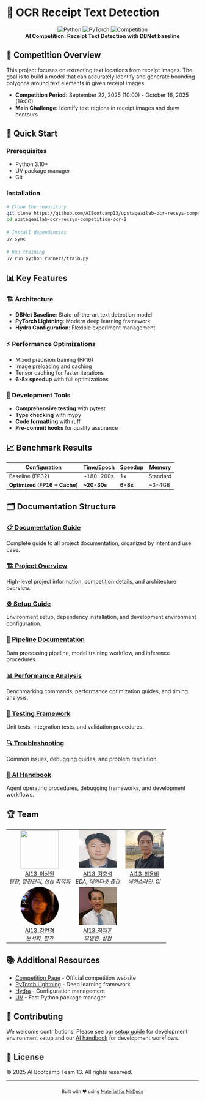 # 🧾 OCR Receipt Text Detection

<div align="center">
  <img src="https://img.shields.io/badge/Python-3.10+-blue.svg" alt="Python">
  <img src="https://img.shields.io/badge/PyTorch-2.8+-red.svg" alt="PyTorch">
  <img src="https://img.shields.io/badge/Competition-Upstage_AI_Lab-blue.svg" alt="Competition">
  <br>
  <strong>AI Competition: Receipt Text Detection with DBNet baseline</strong>
</div>

## 🎯 Competition Overview

This project focuses on extracting text locations from receipt images. The goal is to build a model that can accurately identify and generate bounding polygons around text elements in given receipt images.

- **Competition Period:** September 22, 2025 (10:00) - October 16, 2025 (19:00)
- **Main Challenge:** Identify text regions in receipt images and draw contours

## 🚀 Quick Start

### Prerequisites
- Python 3.10+
- UV package manager
- Git

### Installation

```bash
# Clone the repository
git clone https://github.com/AIBootcamp13/upstageailab-ocr-recsys-competition-ocr-2.git
cd upstageailab-ocr-recsys-competition-ocr-2

# Install dependencies
uv sync

# Run training
uv run python runners/train.py
```

## 📊 Key Features

### 🏗️ Architecture
- **DBNet Baseline**: State-of-the-art text detection model
- **PyTorch Lightning**: Modern deep learning framework
- **Hydra Configuration**: Flexible experiment management

### ⚡ Performance Optimizations
- Mixed precision training (FP16)
- Image preloading and caching
- Tensor caching for faster iterations
- **6-8x speedup** with full optimizations

### 🔧 Development Tools
- **Comprehensive testing** with pytest
- **Type checking** with mypy
- **Code formatting** with ruff
- **Pre-commit hooks** for quality assurance

## 📈 Benchmark Results

| Configuration | Time/Epoch | Speedup | Memory |
|---------------|------------|---------|--------|
| Baseline (FP32) | ~180-200s | 1x | Standard |
| **Optimized (FP16 + Cache)** | **~20-30s** | **6-8x** | ~3-4GB |

## 🗂️ Documentation Structure

### [📋 Documentation Guide](README.md)
Complete guide to all project documentation, organized by intent and use case.

### [🏗️ Project Overview](project/project-overview.md)
High-level project information, competition details, and architecture overview.

### [⚙️ Setup Guide](setup/SETUP.md)
Environment setup, dependency installation, and development environment configuration.

### [🔄 Pipeline Documentation](pipeline/data_contracts.md)
Data processing pipeline, model training workflow, and inference procedures.

### [📊 Performance Analysis](performance/BENCHMARK_COMMANDS.md)
Benchmarking commands, performance optimization guides, and timing analysis.

### [🧪 Testing Framework](testing/pipeline_validation.md)
Unit tests, integration tests, and validation procedures.

### [🔍 Troubleshooting](troubleshooting/common_errors.md)
Common issues, debugging guides, and problem resolution.

### [🤖 AI Handbook](ai_handbook/index.md)
Agent operating procedures, debugging frameworks, and development workflows.

## 🏆 Team

<table>
  <tr>
    <td align="center">
      <img src="https://avatars.githubusercontent.com/u/156163982?v=4" width="100" height="100"/><br>
      <a href="https://github.com/SuWuKIM">AI13_이상원</a><br>
      <em>팀장, 일정관리, 성능 최적화</em>
    </td>
    <td align="center">
      <img src="https://github.com/AIBootcamp13/upstageailab-ir-competition-ir-2/blob/main/docs/assets/images/team/hskimh1982.png" width="100" height="100"/><br>
      <a href="https://github.com/YOUR_GITHUB">AI13_김효석</a><br>
      <em>EDA, 데이터셋 증강</em>
    </td>
    <td align="center">
      <img src="https://github.com/Wchoi189/document-classifier/blob/dev-hydra/docs/images/team/AI13_%EC%B5%9C%EC%9A%A9%EB%B9%84.png?raw=true" width="100" height="100"/><br>
      <a href="https://github.com/Wchoi189">AI13_최용비</a><br>
      <em>베이스라인, CI</em>
    </td>
  </tr>
  <tr>
    <td align="center">
      <img src="https://github.com/AIBootcamp13/upstageailab-ir-competition-ir-2/blob/main/docs/assets/images/team/YeonkyungKang.png" width="100" height="100"/><br>
      <a href="https://github.com/YeonkyungKang">AI13_강연경</a><br>
      <em>문서화, 평가</em>
    </td>
    <td align="center">
      <img src="https://github.com/AIBootcamp13/upstageailab-ir-competition-ir-2/blob/main/docs/assets/images/team/jungjaehoon.jpg" width="100" height="100"/><br>
      <a href="https://github.com/YOUR_GITHUB">AI13_정재훈</a><br>
      <em>모델링, 실험</em>
    </td>
  </tr>
</table>

## 📚 Additional Resources

- [Competition Page](https://upstage.ai) - Official competition website
- [PyTorch Lightning](https://lightning.ai) - Deep learning framework
- [Hydra](https://hydra.cc) - Configuration management
- [UV](https://github.com/astral-sh/uv) - Fast Python package manager

## 🤝 Contributing

We welcome contributions! Please see our [setup guide](setup/SETUP.md) for development environment setup and our [AI handbook](ai_handbook/index.md) for development workflows.

## 📄 License

© 2025 AI Bootcamp Team 13. All rights reserved.

---

<div align="center">
  <sub>Built with ❤️ using <a href="https://squidfunk.github.io/mkdocs-material/">Material for MkDocs</a></sub>
</div>
